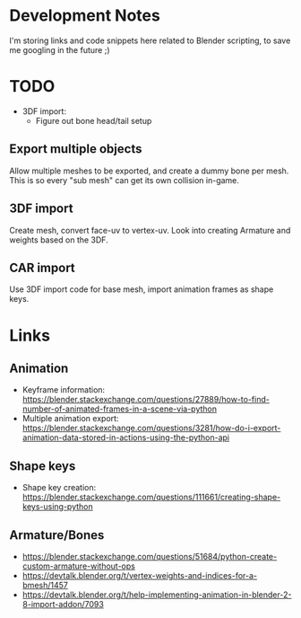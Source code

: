 # Development Notes

I'm storing links and code snippets here related to Blender scripting, to save me googling in the future ;)

# TODO

- 3DF import:
    - Figure out bone head/tail setup

## Export multiple objects

Allow multiple meshes to be exported, and create a dummy bone per mesh. This is so every "sub mesh" can get its own collision in-game.

## 3DF import

Create mesh, convert face-uv to vertex-uv. Look into creating Armature and weights based on the 3DF.

## CAR import

Use 3DF import code for base mesh, import animation frames as shape keys.

# Links

## Animation

- Keyframe information: https://blender.stackexchange.com/questions/27889/how-to-find-number-of-animated-frames-in-a-scene-via-python
- Multiple animation export: https://blender.stackexchange.com/questions/3281/how-do-i-export-animation-data-stored-in-actions-using-the-python-api

## Shape keys

- Shape key creation: https://blender.stackexchange.com/questions/111661/creating-shape-keys-using-python

## Armature/Bones

- https://blender.stackexchange.com/questions/51684/python-create-custom-armature-without-ops
- https://devtalk.blender.org/t/vertex-weights-and-indices-for-a-bmesh/1457
- https://devtalk.blender.org/t/help-implementing-animation-in-blender-2-8-import-addon/7093
